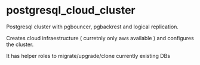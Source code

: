 # postgresql_cloud_cluster

Postgresql cluster with pgbouncer, pgbackrest and logical replication.

Creates cloud infraestructure ( curretnly only aws available ) and configures the cluster.

It has helper roles to migrate/upgrade/clone currently existing DBs
